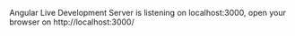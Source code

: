 Angular Live Development Server is listening on localhost:3000, open your browser on
http://localhost:3000/

